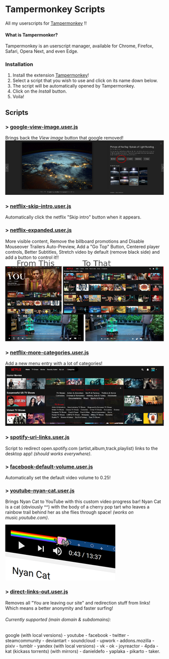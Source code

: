 # Tampermonkey Scripts
All my userscripts for [Tampermonkey](https://tampermonkey.net/) !!

#### What is Tampermonker?
Tampermonkey is an userscript manager, available for Chrome, Firefox, Safari, Opera Next, and even Edge.

### Installation

1. Install the extension [Tampermonkey](https://tampermonkey.net/)!
1. Select a script that you wish to use and click on its name down below.
1. The script will be automatically opened by Tampermonkey.
1. Click on the _Install_ button.
1. Voila!

## Scripts

### > [google-view-image.user.js](https://raw.githubusercontent.com/StellarisStudio/Tampermonkey-Scripts/master/google-view-image.user.js)
Brings back the _View image_ button that google removed!
![Demo Google Screenshot](img/google-view-image.jpg)

### > [netflix-skip-intro.user.js](https://raw.githubusercontent.com/StellarisStudio/Tampermonkey-Scripts/master/netflix-skip-intro.user.js)
Automatically click the netflix "Skip intro" button when it appears.

### > [netflix-expanded.user.js](https://raw.githubusercontent.com/StellarisStudio/Tampermonkey-Scripts/master/netflix-expanded.user.js)
More visible content, Remove the billboard promotions and Disable Mouseover Trailers Auto-Preview, Add a "Go Top" Button, Centered player controls, Better Subtitles, Stretch video by default (remove black side) and add a button to control it!!
![Demo Netflix Screenshot2](img/netflix-expanded.png)

### > [netflix-more-categories.user.js](https://raw.githubusercontent.com/StellarisStudio/Tampermonkey-Scripts/master/netflix-more-categories.user.js)
Add a new menu entry with a lot of categories!
![Demo Netflix Screenshot](img/netflix-categories.jpg)

### > [spotify-uri-links.user.js](https://raw.githubusercontent.com/StellarisStudio/Tampermonkey-Scripts/master/spotify-uri-links.user.js)
Script to redirect open.spotify.com (artist,album,track,playlist) links to the desktop app!
_(should works everywhere)_.

### > [facebook-default-volume.user.js](https://raw.githubusercontent.com/StellarisStudio/Tampermonkey-Scripts/master/facebook-default-volume.user.js)
Automatically set the default video volume to 0.25!

### > [youtube-nyan-cat.user.js](https://raw.githubusercontent.com/StellarisStudio/Tampermonkey-Scripts/master/youtube-nyan-cat.user.js)
Brings Nyan Cat to YouTube with this custom video progress bar!
Nyan Cat is a cat (obviously ^^) with the body of a cherry pop tart who leaves a rainbow trail behind her as she flies through space!
_(works on music.youtube.com)_.

![Demo NyanCat Screenshot](img/youtube-nyan-cat.gif)

### > [direct-links-out.user.js](https://raw.githubusercontent.com/StellarisStudio/Tampermonkey-Scripts/master/direct-links-out.user.js)
Removes all "You are leaving our site" and redirection stuff from links! Which means a better anonymity and faster surfing!
###### Currently supported (main domain & subdomains):
google (with local versions) - youtube - facebook - twitter - steamcommunity - deviantart - soundcloud - upwork - addons.mozilla - pixiv - tumblr - yandex (with local versions) - vk - ok - joyreactor - 4pda - kat (kickass torrents) (with mirrors) - danieldefo - yaplaka - pikarto - taker.
